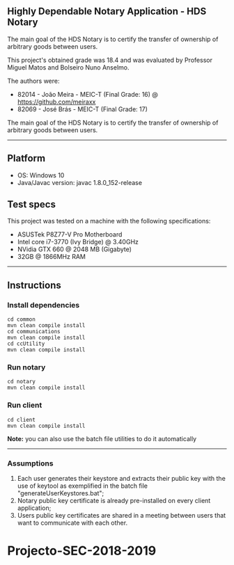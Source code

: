 ## Highly Dependable Notary Application - HDS Notary   

The main goal of the HDS Notary is to certify the transfer of ownership of arbitrary goods between users.  

This project's obtained grade was 18.4 and was evaluated by Professor Miguel Matos and Bolseiro Nuno Anselmo.

The authors were:
- 82014 - João Meira - MEIC-T (Final Grade: 16) @ https://github.com/meiraxx
- 82069 - José Brás  - MEIC-T (Final Grade: 17)
  
The main goal of the HDS Notary is to certify the transfer of ownership of arbitrary goods between users.  

---  

## Platform  
- OS: Windows 10
- Java/Javac version: javac 1.8.0_152-release  

## Test specs
This project was tested on a machine with the following specifications:
  - ASUSTek P8Z77-V Pro Motherboard
  - Intel core i7-3770 (Ivy Bridge) @ 3.40GHz
  - NVidia GTX 660 @ 2048 MB (Gigabyte)
  - 32GB @ 1866MHz RAM
---  

## Instructions  

### Install dependencies  
`cd common`  
`mvn clean compile install`  
`cd communications`  
`mvn clean compile install`  
`cd ccUtility`  
`mvn clean compile install`  
  
### Run notary  
`cd notary`  
`mvn clean compile install`  
  
### Run client  
`cd client`  
`mvn clean compile install`  
  
**Note:** you can also use the batch file utilities to do it automatically  
  
---  
  
### Assumptions  
1. Each user generates their keystore and extracts their public key with the use of keytool as exemplified in the batch file "generateUserKeystores.bat";  
2. Notary public key certificate is already pre-installed on every client application;  
3. Users public key certificates are shared in a meeting between users that want to communicate with each other.  

# Projecto-SEC-2018-2019
